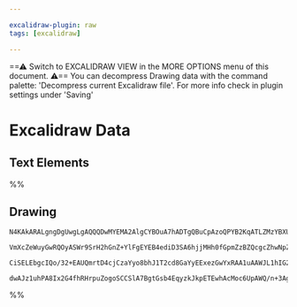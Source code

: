 ```yaml
---

excalidraw-plugin: raw
tags: [excalidraw]

---
```

==⚠  Switch to EXCALIDRAW VIEW in the MORE OPTIONS menu of this document. ⚠== You can decompress Drawing data with the command palette: 'Decompress current Excalidraw file'. For more info check in plugin settings under 'Saving'


# Excalidraw Data
## Text Elements
%%
## Drawing
```compressed-json
N4KAkARALgngDgUwgLgAQQQDwMYEMA2AlgCYBOuA7hADTgQBuCpAzoQPYB2KqATLZMzYBXUtiRoIACyhQ4zZAHoFAc0JRJQgEYA6bGwC2CgF7N6hbEcK4OCtptbErHALRY8RMpWdx8Q1TdIEfARcZgRmBShcZQUebQB2bQAGGjoghH0EDihmbgBtAF1+CFw4OABlKKhxVFAwSHUMmohiXFIAa1T6hkIECgAhXGx25VJhDmIAYTZ8NlJuCABiADMA

VmXcZeWuyGwRQOyASWr9SrH2hGnZ+YlFgEYEB4ediD3SA6hjjMHh0fGpmZzBZQcgcZhwNpZKAvN4fL76ABihHw+EqMGCC0EHhh+yh8LObAuAHUSOpuHxwLtcUcTgSLmiMRIsSQce88ScAErCZSSDjhXJoO78KlsmkZADyEOwahg3DuSSSwte1M+JwRnCgCNw+mRsrQqyVsPZGXV2XKhCMNR4ispytFqoyABUsFAAIJEZRcCTBZbQw0q/FRUhu95s

CiSELEbgcIQo/32+EAUQmrtD4cjCzaYyo8bhJ1T2cd8GaYyEExezGwYxRAA1uAAWJL1hIG22V6v4ACa3AAzD2kslVvWAGwADnire6RjYBm4dW69AIQhqd0pAF9c8b9Fyy8Q+cwBehS+WlaMSObLeSbd0z8RKgg4NxJ5BbwBZNjEBDJ3CaYJRtAbPgYSnqQJBXECaDzpA/QzP+R7KJouAABR3GO1C8HcfC8KsBqoAOqwAJQ7JAHIIMosZtAspAIch

dwAJz1uhPA8Ix2G4fhRHrpuZogoSCCSlA7BgtGsb4EqyzkJkpETEwhAcMoc6UpAWQ/n+3Agsuwq7EQj5oBpCBaRAHDajU+mGcIUBEHy6mkMuXG2nYABWCDYDk5TGXA76ft+v4IHBgHAbaQyCYwjozvgin1A0xaYukrlCcRyrMFABhFogIlxkpECzMMfncAFBlZfgoRuvFoXhRl+DruAG50MsyLhHOa4gGuQA
```
%%